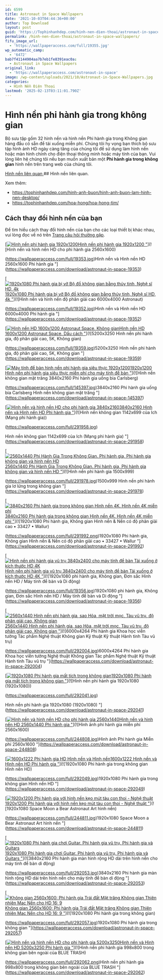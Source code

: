 ```yaml
---
id: 6599
title: Astronaut in Space Wallpapers
date: '2021-10-03T04:44:36+00:00'
author: Top Download
layout: post
guid: 'https://Tophinhanhdep.com/hinh-nen-dien-thoai/astronaut-in-space-wallpapers/'
permalink: /hinh-nen-dien-thoai/astronaut-in-space-wallpapers/
fifu_image_url:
  - 'https://wallpaperaccess.com/full/19355.jpg'
wp_automatic_camp:
  - '6472'
bab7f41144904aa7b7eb1fe8391eac0a:
  - Astronaut in Space Wallpapers
original_link:
  - 'https://wallpaperaccess.com/astronaut-in-space'
image: /wp-content/uploads/2021/10/Astronaut-in-Space-Wallpapers.jpg
categories:
  - Hình Nền Điện Thoại
lastmod: '2025-02-13T03:11:01.790Z'
---
```

# Hình nền phi hành gia trong không gian

Bộ sưu tập gồm 32 hình nền và hình nền Phi hành gia trong Không gian hàng đầu có sẵn để tải xuống miễn phí. Chúng tôi hy vọng bạn thích bộ sưu tập hình ảnh HD ngày càng tăng của chúng tôi để sử dụng làm hình nền hoặc màn hình chính cho điện thoại thông minh hoặc máy tính của bạn. Vui lòng liên hệ chúng tôi nếu bạn muốn xuất bản một **Phi hành gia trong không gian** hình nền trên trang web của chúng tôi.

[Hình nền liên quan ](#related) ## Hình nền liên quan.

   
 Xem thêm:

   
- <https://tophinhanhdep.com/hinh-anh-buon/hinh-anh-buon-lam-hinh-nen-desktop/>
- <https://tophinhanhdep.com/hoa-hong/hoa-hong-tim/>

## Cách thay đổi hình nền của bạn

Để tìm hiểu cách thay đổi hình nền của bạn cho các loại thiết bị khác nhau, vui lòng đọc về nó trên [Trang câu hỏi thường gặp](https://tophinhanhdep.com/faq/).

  
[[![Hình nền phi hành gia 1920x1200](https://wallpaperaccess.com/full/19355.jpg)Hình nền phi hành gia 1920x1200 "](https://wallpaperaccess.com/download/astronaut-in-space-19355)](![Hình nền và hình nền HD cho phi hành gia 2560x1600)

(https://wallpaperaccess.com/full/19353.jpg)Hình nền và Hình nền HD 2560x1600 Phi hành gia "](https://wallpaperaccess.com/download/astronaut-in-space-19353)

[[![1920x1080 Phi hành gia bị vỡ Bộ đồ không gian bằng thủy tinh, Nghệ sĩ HD, 4k](https://wallpaperaccess.com/full/291948.jpg)1920x1080 Phi hành gia bị vỡ Bộ đồ không gian bằng thủy tinh, Nghệ sĩ HD, 4k "](https://wallpaperaccess.com/download/astronaut-in-space-291948)](![Hình nền và hình nền độ phân giải cao 6000x4000 Astronaut)

(https://wallpaperaccess.com/full/19352.jpg)Hình nền và Hình nền HD 6000x4000 Phi hành gia "](https://wallpaperaccess.com/download/astronaut-in-space-19352)

[[![Hình nền HD 1600x1200 Astronaut Space.  Không gian](https://wallpaperaccess.com/full/291952.jpg)Hình nền HD 1600x1200 Astronaut Space. Dấu cách "](https://wallpaperaccess.com/download/astronaut-in-space-291952)](![5200x3250 Hình nền phi hành gia, độ phân giải cao, 5K, Không gian)

(https://wallpaperaccess.com/full/19359.jpg)5200x3250 Hình nền phi hành gia, độ phân giải cao, 5K, Không gian "](https://wallpaperaccess.com/download/astronaut-in-space-19359)

[[![Máy tính để bàn hình nền phi hành gia siêu thực 1920x1200](https://wallpaperaccess.com/full/19366.jpg)1920x1200 Hình nền phi hành gia siêu thực miễn phí cho máy tính để bàn "](https://wallpaperaccess.com/download/astronaut-in-space-19366)](![Hình nền không gian mặt trăng 3840x2160 Phi hành gia uống bia Carlsberg)

(https://wallpaperaccess.com/full/145397.jpg)3840x2160 Phi hành gia uống bia Carlsberg Hình nền không gian mặt trăng "](https://wallpaperaccess.com/download/astronaut-in-space-145397)

[[![Hình nền và hình nền HD cho phi hành gia 3840x2160](https://wallpaperaccess.com/full/19363.jpg)3840x2160 Hình nền và Hình nền HD Phi hành gia "](https://wallpaperaccess.com/download/astronaut-in-space-19363)](![Hình nền không gian 1142x699 của Ich (Mạng phi hành gia))

(https://wallpaperaccess.com/full/291958.jpg)

Hình nền không gian 1142x699 của Ich (Mạng phi hành gia) "](https://wallpaperaccess.com/download/astronaut-in-space-291958)

[[![2560x1440 Phi Hành Gia Trong Không Gian.  Phi hành gia, Phi hành gia không gian và hình nền HD](https://wallpaperaccess.com/full/291976.jpg)2560x1440 Phi Hành Gia Trong Không Gian. Phi hành gia, Phi hành gia không gian và hình nền HD "](https://wallpaperaccess.com/download/astronaut-in-space-291976)](![Hình nền phi hành gia 1500x999)

(https://wallpaperaccess.com/full/291978.jpg)1500x999 Hình nền phi hành gia lơ lửng trong không gian "](https://wallpaperaccess.com/download/astronaut-in-space-291978)

[[![3840x2160 Phi hành gia trong không gian Hình nền 4K.  Hình nền 4K miễn phí](https://wallpaperaccess.com/full/291984.jpg)3840x2160 Phi hành gia trong không gian Hình nền 4K. Hình nền 4K miễn phí "](https://wallpaperaccess.com/download/astronaut-in-space-291984)](![1920x1080 Phi hành gia, Không gian Hình nền & Nền có độ phân giải cao • 33427 • Wallur)

(https://wallpaperaccess.com/full/291992.png)1920x1080 Phi hành gia, Không gian Hình nền &amp; Nền có độ phân giải cao • 33427 • Wallur "](https://wallpaperaccess.com/download/astronaut-in-space-291992)

[[![Hình nền phi hành gia vũ trụ 3840x2400 cho máy tính để bàn Tải xuống ở kích thước HD 4K](https://wallpaperaccess.com/full/291996.jpg)Hình nền phi hành gia vũ trụ 3840x2400 cho máy tính để bàn Tải xuống ở kích thước HD 4K "](https://wallpaperaccess.com/download/astronaut-in-space-291996)](![1920x1080 phi hành gia, Không gian, Đơn sắc Hình nền HD / Máy tính để bàn và Di động)

(https://wallpaperaccess.com/full/19356.jpg)1920x1080 phi hành gia, Không gian, Đơn sắc Hình nền HD / Máy tính để bàn và Di động "](https://wallpaperaccess.com/download/astronaut-in-space-19356)

[[![2560x1440 Hình nền phi hành gia, sao Hỏa, mặt trời mọc, Tàu vũ trụ, độ phân giải cao, Không gian](https://wallpaperaccess.com/full/19373.jpg)2560x1440 Hình nền phi hành gia, sao Hỏa, mặt trời mọc, Tàu vũ trụ, độ phân giải cao, Không gian "](https://wallpaperaccess.com/download/astronaut-in-space-19373)](![6000x4264 Phi hành gia Khoa học viễn tưởng Tác phẩm Nghệ thuật Không gian Kỹ thuật Kỹ thuật Hành tinh Tàu vũ trụ)

(https://wallpaperaccess.com/full/292004.jpg)6000x4264 Phi hành gia Khoa học viễn tưởng Nghệ thuật Không gian Tác phẩm Nghệ thuật Kỹ thuật Hành tinh Tàu vũ trụ "](https://wallpaperaccess.com/download/astronaut-in-space-292004)

[[![1920x1080 Phi hành gia mất tích trong không gian](https://wallpaperaccess.com/full/292036.jpg)1920x1080 Phi hành gia mất tích trong không gian "](https://wallpaperaccess.com/download/astronaut-in-space-292036)](![Hình nền phi hành gia 1920x1080 (1920x1080))

(https://wallpaperaccess.com/full/292041.jpg)

Hình nền phi hành gia 1920x1080 (1920x1080) "](https://wallpaperaccess.com/download/astronaut-in-space-292041)

[[![Hình nền và hình nền HD cho phi hành gia 2560x1440](https://wallpaperaccess.com/full/145413.jpg)Hình nền và hình nền HD 2560x1440 Phi hành gia "](https://wallpaperaccess.com/download/astronaut-in-space-145413)](![Hình ảnh phi hành gia miễn phí 2560x1600)

(https://wallpaperaccess.com/full/244808.jpg)Hình ảnh Phi hành gia Miễn phí 2560x1600 "](https://wallpaperaccess.com/download/astronaut-in-space-244808)

[[![1600x1222 Phi hành gia HD Hình nền và Hình nền](https://wallpaperaccess.com/full/19370.jpg)1600x1222 Hình nền và Hình nền HD Phi hành gia "](https://wallpaperaccess.com/download/astronaut-in-space-19370)](![1920x1080 Phi hành gia trong không gian Hình nền HD)

(https://wallpaperaccess.com/full/292049.jpg)1920x1080 Phi hành gia trong không gian Hình nền HD "](https://wallpaperaccess.com/download/astronaut-in-space-292049)

[[![1920x1200 Phi hành gia với hình nền kẹo mút tàu con thoi - Nghệ thuật](https://wallpaperaccess.com/full/208855.jpg)1920x1200 Phi hành gia với hình nền kẹo mút tàu con thoi - Nghệ thuật "](https://wallpaperaccess.com/download/astronaut-in-space-208855)](![1920x1080 Space Moon a Bear Astronaut Art hình nền)

(https://wallpaperaccess.com/full/244811.jpg)1920x1080 Space Moon a Bear Astronaut Art hình nền "](https://wallpaperaccess.com/download/astronaut-in-space-244811)

[[![1920x1080 Phi hành gia chơi Guitar.  Phi hành gia vũ trụ, Phi hành gia và Guitars](https://wallpaperaccess.com/full/292052.jpg)1920x1080 Phi hành gia chơi Guitar. Phi hành gia vũ trụ, Phi hành gia và Guitars "](https://wallpaperaccess.com/download/astronaut-in-space-292052)](![3840x2160 Phi hành gia màn hình rộng HD dài trên hình nền cho máy tính để bàn di động)

(https://wallpaperaccess.com/full/292053.jpg)3840x2160 Phi hành gia màn hình rộng HD dài trên hình nền cho máy tính để bàn di động "](https://wallpaperaccess.com/download/astronaut-in-space-292053)

[[![Không gian 2560x1600: Phi hành gia Trái đất Mặt trăng Không gian Thiên nhiên Mac Nền cho HD 16: 9](https://wallpaperaccess.com/full/292056.jpg)Không gian 2560x1600: Phi hành gia Trái đất Mặt trăng Không gian Thiên nhiên Mac Nền cho HD 16: 9 "](https://wallpaperaccess.com/download/astronaut-in-space-292056)](![1920x1080 Phi hành gia trong không gian)

(https://wallpaperaccess.com/full/292057.jpg)1920x1080 Phi hành gia trong không gian "](https://wallpaperaccess.com/download/astronaut-in-space-292057)

[[![Hình nền và hình nền HD cho phi hành gia 5200x3250](https://wallpaperaccess.com/full/292061.jpg)Hình nền và Hình nền HD 5200x3250 Phi hành gia "](https://wallpaperaccess.com/download/astronaut-in-space-292061)](![Hình nền phi hành gia 998x800 trong không gian bên ngoài của BLUE TRASH)

(https://wallpaperaccess.com/full/292062.png)Hình nền phi hành gia 998x800 trong không gian bên ngoài của BLUE TRASH "](https://wallpaperaccess.com/download/astronaut-in-space-292062)
